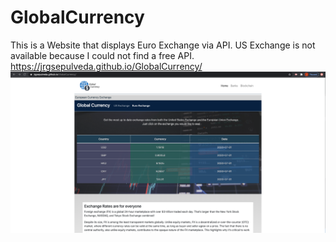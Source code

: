 # GlobalCurrency
This is a Website that displays Euro Exchange via API. US Exchange is not available because I could not find a free API. https://jrgsepulveda.github.io/GlobalCurrency/
![Sreen Capture of Home Page](images/ScreenShot.png)
